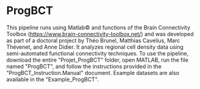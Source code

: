 # ProgBCT
This pipeline runs using Matlab© and functions of the Brain Connectivity Toolbox (https://www.brain-connectivity-toolbox.net/) and was developed as part of a doctoral project by Théo Brunel, Matthias Cavelius, Marc Thévenet, and Anne Didier. It analyzes regional cell density data using semi-automated functional connectivity techniques. To use the pipeline, download the entire "Projet_ProgBCT" folder, open MATLAB, run the file named "ProgBCT", and follow the instructions provided in the "ProgBCT_Instruction.Manual" document. Example datasets are also available in the "Example_ProgBCT".




